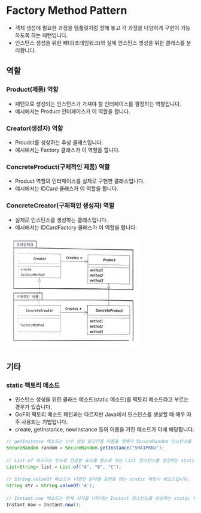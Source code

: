 # Factory Method Pattern

- 객체 생성에 필요한 과정을 템플릿처럼 정해 놓고 각 과정을 다양하게 구현이 가능하도록 하는 패턴입니다.
- 인스턴스 생성을 위한 뼈대(프레임워크)와 실제 인스턴스 생성을 위한 클래스를 분리합니다.

## 역할

### Product(제품) 역할

- 패턴으로 생성되는 인스턴스가 가져야 할 인터페이스를 결정하는 역할입니다.
- 예시에서는 Product 인터페이스가 이 역할을 합니다.

### Creator(생성자) 역할

- Proudct를 생성하는 추상 클래스입니다.
- 예시에서는 Factory 클래스가 이 역할을 합니다.

### ConcreteProduct(구체적인 제품) 역할

- Product 역할의 인터페이스를 실제로 구현한 클래스입니다.
- 예시에서는 IDCard 클래스가 이 역할을 합니다.

### ConcreteCreator(구체적인 생성자) 역할

- 실제로 인스턴스를 생성하는 클래스입니다.
- 예시에서는 IDCardFactory 클래스가 이 역할을 합니다.

![팩토리 메서드 패턴](../image/factory_method.png)

## 기타

### static 팩토리 메소드

- 인스턴스 생성을 위한 클래스 메소드(static 메소드)를 팩토리 메소드라고 부르는 경우가 있습니다.
- GoF의 팩토리 메소드 패턴과는 다르지만 Java에서 인스턴스를 생성할 때 매우 자주 사용되는 기법입니다.
- create, getInstance, newInstance 등의 이름을 가진 메소드가 이에 해당합니다.

```java
// getInstance 메소드는 난수 생성 알고리즘 이름을 정해서 SecureRandom 인스턴스를 생성하는 static 팩토리 메소드입니다.
SecureRandom random = SecureRandom.getInstance("SHA1PRNG");

// List.of 메소드는 인수로 전달된 요소를 원소로 하는 List 인스턴스를 생성하는 static 팩토리 메소드입니다.
List<String> list = List.of("A", "B", "C");

// String.valueOf 메소드는 다양한 문자열 표현을 얻는 static 팩토리 메소드입니다.
String str = String.valueOf('A');

// Instant.now 메소드는 현재 시각을 나타내는 Instant 인스턴스를 생성하는 static 팩토리 메소드입니다.
Instant now = Instant.now();
```


